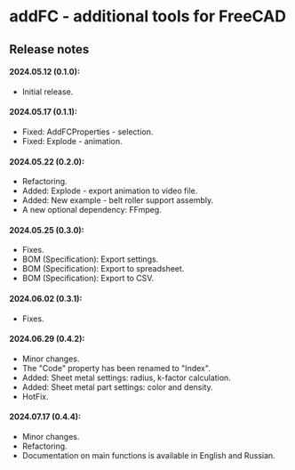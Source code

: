 # addFC - additional tools for FreeCAD

## Release notes

#### 2024.05.12 (**0.1.0**):
* Initial release.

#### 2024.05.17 (**0.1.1**):
* Fixed: AddFCProperties - selection.
* Fixed: Explode - animation.

#### 2024.05.22 (**0.2.0**):
* Refactoring.
* Added: Explode - export animation to video file.
* Added: New example - belt roller support assembly.
* A new optional dependency: FFmpeg.

#### 2024.05.25 (**0.3.0**):
* Fixes.
* BOM (Specification): Export settings.
* BOM (Specification): Export to spreadsheet.
* BOM (Specification): Export to CSV.

#### 2024.06.02 (**0.3.1**):
* Fixes.

#### 2024.06.29 (**0.4.2**):
* Minor changes.
* The "Code" property has been renamed to "Index".
* Added: Sheet metal settings: radius, k-factor calculation.
* Added: Sheet metal part settings: color and density.
* HotFix.

#### 2024.07.17 (**0.4.4**):
* Minor changes.
* Refactoring.
* Documentation on main functions is available in English and Russian.

